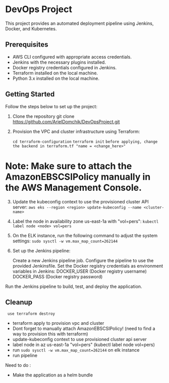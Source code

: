 # DevOps Project

This project provides an automated deployment pipeline using Jenkins, Docker, and Kubernetes.

## Prerequisites

- AWS CLI configured with appropriate access credentials.
- Jenkins with the necessary plugins installed.
- Docker registry credentials configured in Jenkins.
- Terraform installed on the local machine.
- Python 3.x installed on the local machine.

## Getting Started

Follow the steps below to set up the project:

1. Clone the repository
   git clone https://github.com/ArielDomchik/DevOpsProject.git

2. Provision the VPC and cluster infrastructure using Terraform:

   `cd terraform-configuration`
   `terraform init`
   `before applying, change the backend in terraform.tf "name = <change_here>"`

# Note: Make sure to attach the AmazonEBSCSIPolicy manually in the AWS Management Console.

3. Update the kubeconfig context to use the provisioned cluster API server:
  `aws eks --region <region> update-kubeconfig --name <cluster-name>`

4. Label the node in availability zone us-east-1a with "vol=pers":
  `kubectl label node <node> vol=pers`

5. On the ELK instance, run the following command to adjust the system settings:
  ` sudo sysctl -w vm.max_map_count=262144 `

6. Set up the Jenkins pipeline:

    Create a new Jenkins pipeline job.
    Configure the pipeline to use the provided Jenkinsfile.
    Set the Docker registry credentials as environment variables in Jenkins:
        DOCKER_USER (Docker registry username)
        DOCKER_PASS (Docker registry password)

Run the Jenkins pipeline to build, test, and deploy the application.

## Cleanup
 ` use terraform destroy`

- terraform apply to provision vpc and cluster
- Dont forget to manually attach AmazonEBSCSIPolicy! (need to find a way to provision this with terraform)
- update-kubeconfig context to use provisioned cluster api server
- label node in az us-east-1a "vol=pers" (kubectl label node <node> vol=pers)
- run `sudo sysctl -w vm.max_map_count=262144` on elk instance
- run pipeline 

Need to do :
- Make the application as a helm bundle

